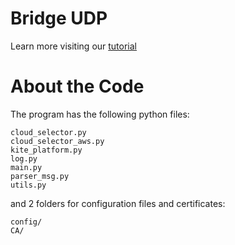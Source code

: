 # Bridge UDP

Learn more visiting our [tutorial](../../docs/BP_DataBridge.md)


# About the Code

The program has the following python files:

```
cloud_selector.py
cloud_selector_aws.py
kite_platform.py
log.py
main.py
parser_msg.py
utils.py
```

and 2 folders for configuration files and certificates:
```
config/
CA/
```


